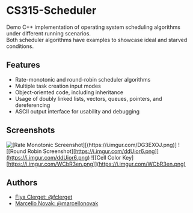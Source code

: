# CS315-Scheduler
Demo C++ implementation of operating system scheduling algorithms under different running scenarios.  
Both scheduler algorithms have examples to showcase ideal and starved conditions.  


## Features
- Rate-monotonic and round-robin scheduler algorithms
- Multiple task creation input modes
- Object-oriented code, including inheritance
- Usage of doubly linked lists, vectors, queues, pointers, and dereferencing
- ASCII output interface for usability and debugging


## Screenshots
![[Rate Monotonic Screenshot][(https://i.imgur.com/DG3EXOJ.png)]](https://i.imgur.com/DG3EXOJ.png)
![[Round Robin Screenshot][https://i.imgur.com/ddUior6.png]](https://i.imgur.com/ddUior6.png)
![[Cell Color Key][https://i.imgur.com/WCbR3en.png]](https://i.imgur.com/WCbR3en.png)


## Authors
- [Fiya Clerget: @fclerget](https://www.github.com/fclerget)
- [Marcello Novak: @marcellonovak](https://www.github.com/marcellonovak)


